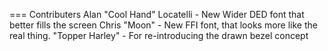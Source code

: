 === Contributers
Alan "Cool Hand" Locatelli - New Wider DED font that better fills the screen
Chris "Moon" - New FFI font, that looks more like the real thing.
"Topper Harley" - For re-introducing the drawn bezel concept

